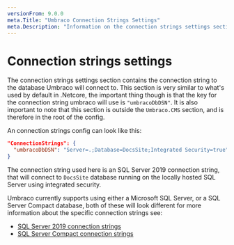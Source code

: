 ```yaml
---
versionFrom: 9.0.0
meta.Title: "Umbraco Connection Strings Settings"
meta.Description: "Information on the connection strings settings section"
---
```


# Connection strings settings

The connection strings settings section contains the connection string to the database Umbraco will connect to. This section is very similar to what's used by default in .Netcore, the important thing though is that the key for the connection string umbraco will use is `"umbracoDbDSN"`. It is also important to note that this section is outside the `Umbraco.CMS` section, and is therefore in the root of the config.

An connection strings config can look like this: 

```json
"ConnectionStrings": {
  "umbracoDbDSN": "Server=.;Database=DocsSite;Integrated Security=true"
}
```

The connection string used here is an SQL Server 2019 connection string, that will connect to `DocsSite` database running on the locally hosted SQL Server using integrated security.

Umbraco currently supports using either a Microsoft SQL Server, or a SQL Server Compact database, both of these will look different for more information about the specific connection strings see:

* [SQL Server 2019 connection strings](https://www.connectionstrings.com/sql-server-2019/)
* [SQL Server Compact connection strings](https://www.connectionstrings.com/sql-server-compact/)